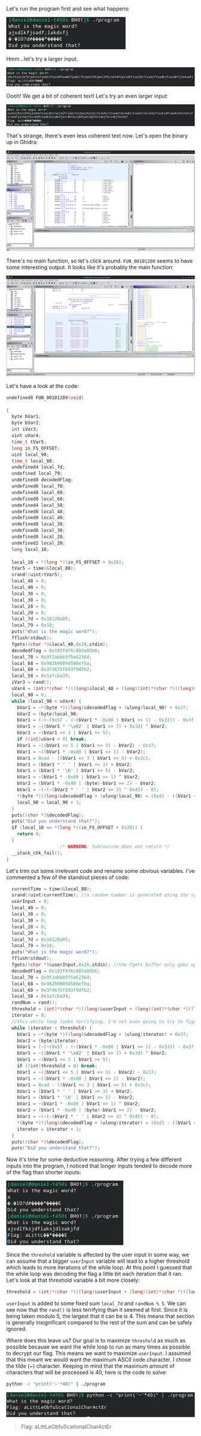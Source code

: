 Let's run the program first and see what happens:

![image0](./image0.png)

Hmm...let's try a larger input.

![image1](./image1.png)

Oooh! We get a bit of coherent text! Let's try an even larger input:

![image2](./image2.png)

That's strange, there's even less coherent text now. Let's open the binary up in Ghidra:

![image3](./image3.png)

There's no main function, so let's click around. `FUN_00101209` seems to have some interesting output. It looks like it's probably the main function:

![image4](./image4.png)

Let's have a look at the code:

```c
undefined8 FUN_00101209(void)

{
  byte bVar1;
  byte bVar2;
  int iVar3;
  uint uVar4;
  time_t tVar5;
  long in_FS_OFFSET;
  uint local_90;
  time_t local_88;
  undefined4 local_7d;
  undefined local_79;
  undefined8 decodedFlag;
  undefined8 local_70;
  undefined8 local_68;
  undefined8 local_60;
  undefined4 local_58;
  undefined8 local_48;
  undefined8 local_40;
  undefined8 local_38;
  undefined8 local_30;
  undefined8 local_28;
  undefined2 local_20;
  long local_10;
  
  local_10 = *(long *)(in_FS_OFFSET + 0x28);
  tVar5 = time(&local_88);
  srand((uint)tVar5);
  local_48 = 0;
  local_40 = 0;
  local_38 = 0;
  local_30 = 0;
  local_28 = 0;
  local_20 = 0;
  local_7d = 0x16120a05;
  local_79 = 0x18;
  puts("What is the magic word?");
  fflush(stdout);
  fgets((char *)&local_48,0x28,stdin);
  decodedFlag = 0x103f4f6c803a05b6;
  local_70 = 0x9f2abbb5f5e62364;
  local_68 = 0x982b00094580efba;
  local_60 = 0x3f4675fb93f9dfb2;
  local_58 = 0x1afcba39;
  iVar3 = rand();
  uVar4 = (int)*(char *)((long)&local_48 + (long)(int)*(char *)((long)&local_7d + (long)(iVar3 % 5))) - 0x5a;
  local_90 = 0;
  while (local_90 < uVar4) {
    bVar1 = ~*(byte *)((long)&decodedFlag + (ulong)local_90) + 0x2f;
    bVar2 = (byte)local_90;
    bVar1 = (~(~(0x57 - (~(bVar1 * -0x80 | bVar1 >> 1) - 0x33)) - 0x3f) ^ bVar2) + 0x4e ^ bVar2;
    bVar1 = ~((bVar1 * '\x02' | bVar1 >> 7) + 0x3d) ^ bVar2;
    bVar1 = ~(bVar1 << 3 | bVar1 >> 5);
    if ((int)uVar4 < 0) break;
    bVar1 = ~((bVar1 << 5 | bVar1 >> 3) - bVar2) - 0x17;
    bVar1 = ~((bVar1 * -0x80 | bVar1 >> 1) - bVar2);
    bVar1 = 0xad - ((bVar1 << 3 | bVar1 >> 5) + 0x3c);
    bVar1 = (bVar1 * ' ' | bVar1 >> 3) + bVar2;
    bVar1 = (bVar1 * '\b' | bVar1 >> 5) - bVar2;
    bVar1 = ~(bVar1 * -0x80 | bVar1 >> 1) ^ bVar2;
    bVar2 = (bVar1 * -0x40 | (byte)-bVar1 >> 2) - bVar2;
    bVar1 = ~(~(~(bVar2 * ' ' | bVar2 >> 3) ^ 0x45) - 8);
    *(byte *)((long)&decodedFlag + (ulong)local_90) = (0xd1 - ((bVar1 << 2 | bVar1 >> 6) ^ 0xef) ^ 0x65) - 0x3a;
    local_90 = local_90 + 1;
  }
  puts((char *)&decodedFlag);
  puts("Did you understand that?");
  if (local_10 == *(long *)(in_FS_OFFSET + 0x28)) {
    return 0;
  }
                    /* WARNING: Subroutine does not return */
  __stack_chk_fail();
}
```

Let's trim out some irrelevant code and rename some obvious variables. I've commented a few of the standout pieces of code:

```c
  currentTime = time(&local_88);
  srand((uint)currentTime); //a random number is generated using the system time as a seed
  userInput = 0;
  local_40 = 0;
  local_38 = 0;
  local_30 = 0;
  local_28 = 0;
  local_20 = 0;
  local_7d = 0x16120a05;
  local_79 = 0x18;
  puts("What is the magic word?");
  fflush(stdout);
  fgets((char *)&userInput,0x28,stdin); //the fgets buffer only goes up to 0x28 characters (40 characters)
  decodedFlag = 0x103f4f6c803a05b6;
  local_70 = 0x9f2abbb5f5e62364;
  local_68 = 0x982b00094580efba;
  local_60 = 0x3f4675fb93f9dfb2;
  local_58 = 0x1afcba39;
  randNum = rand();
  threshold = (int)*(char *)((long)&userInput + (long)(int)*(char *)((long)&local_7d + (long)(randNum % 5))) - 0x5a; //the user input is added to some random number % 5 and then the entire sum has 0x5a subtracted from it. 
  iterator = 0;
  //this while loop looks terrifying. I'm not even going to try to figure out how it works.
  while (iterator < threshold) {
    bVar1 = ~*(byte *)((long)&decodedFlag + (ulong)iterator) + 0x2f;
    bVar2 = (byte)iterator;
    bVar1 = (~(~(0x57 - (~(bVar1 * -0x80 | bVar1 >> 1) - 0x33)) - 0x3f) ^ bVar2) + 0x4e ^ bVar2;
    bVar1 = ~((bVar1 * '\x02' | bVar1 >> 7) + 0x3d) ^ bVar2;
    bVar1 = ~(bVar1 << 3 | bVar1 >> 5);
    if ((int)threshold < 0) break;
    bVar1 = ~((bVar1 << 5 | bVar1 >> 3) - bVar2) - 0x17;
    bVar1 = ~((bVar1 * -0x80 | bVar1 >> 1) - bVar2);
    bVar1 = 0xad - ((bVar1 << 3 | bVar1 >> 5) + 0x3c);
    bVar1 = (bVar1 * ' ' | bVar1 >> 3) + bVar2;
    bVar1 = (bVar1 * '\b' | bVar1 >> 5) - bVar2;
    bVar1 = ~(bVar1 * -0x80 | bVar1 >> 1) ^ bVar2;
    bVar2 = (bVar1 * -0x40 | (byte)-bVar1 >> 2) - bVar2;
    bVar1 = ~(~(~(bVar2 * ' ' | bVar2 >> 3) ^ 0x45) - 8);
    *(byte *)((long)&decodedFlag + (ulong)iterator) = (0xd1 - ((bVar1 << 2 | bVar1 >> 6) ^ 0xef) ^ 0x65) - 0x3a;
    iterator = iterator + 1;
  }
  puts((char *)&decodedFlag);
  puts("Did you understand that?");
```

Now it's time for some deductive reasoning. After trying a few different inputs into the program, I noticed that longer inputs tended to decode more of the flag than shorter inputs:

![image5](./image5.png)

Since the `threshold` variable is affected by the user input in some way, we can assume that a bigger `userInput` variable will lead to a higher threshold which leads to more iterations of the while loop. At this point I guessed that the while loop was decoding the flag a little bit each iteration that it ran. Let's look at that threshold variable a bit more closely:

```c
threshold = (int)*(char *)((long)&userInput + (long)(int)*(char *)((long)&local_7d + (long)(randNum % 5))) - 0x5a; //the user input is added to some random number % 5 and then the entire sum has 0x5a subtracted from it.
```

`userInput` is added to some fixed sum `local_7d` and `randNum % 5`. We can see now that the `rand()` is less terrifying than it seemed at first. Since it is being taken modulo 5, the largest that it can be is 4. This means that section is generally insignificant compared to the rest of the sum and can be safely ignored.

Where does this leave us? Our goal is to maximize `threshold` as much as possible because we want the while loop to run as many times as possible to decrypt our flag. This means we want to maximize `userInput`. I assumed that this meant we would want the maximum ASCII code character. I chose the tilde (~) character. Keeping in mind that the maximum amount of characters that will be processed is 40, here is the code to solve:

```bash
python -c "print('~'*40)" | ./program
```

![image6](./image6.png)

> Flag: aLittLeObfuScatIonalCharActEr